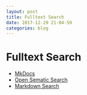 ```yaml
---
layout: post
title: Fulltext Search
date: 2017-12-29 21-04-59
categories: blog
---
```


# Fulltext Search
- [MkDocs](http://www.mkdocs.org/)
- [Open Sematic Search](https://www.opensemanticsearch.org/)
- [Markdown Search](https://github.com/BernhardWenzel/markdown-search)
